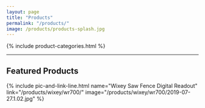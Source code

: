 ```yaml
---
layout: page
title: "Products"
permalink: "/products/"
image: /products/products-splash.jpg
---
```

{% include product-categories.html %}

<hr class="hr-thick" style="margin-bottom: 30px;">

## Featured Products

{% include pic-and-link-line.html
  name="Wixey Saw Fence Digital Readout"
  link="/products/wixey/wr700/"
  image="/products/wixey/wr700/2019-07-27.1.02.jpg" %}
